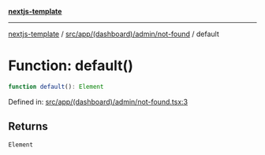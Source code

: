 [**nextjs-template**](README.md)

---

[nextjs-template](README.md) / [src/app/(dashboard)/admin/not-found](<src.app.(dashboard).admin.not-found.md>) / default

# Function: default()

```ts
function default(): Element
```

Defined in: [src/app/(dashboard)/admin/not-found.tsx:3](<https://github.com/mariolim96/Easy-Check-In/blob/e840a4393cceae48bed5204292fc61d73f9f5dbb/src/app/(dashboard)/admin/not-found.tsx#L3>)

## Returns

`Element`
